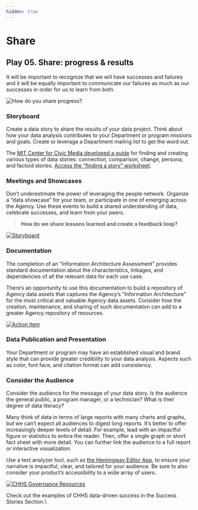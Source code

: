 ```yaml
---
hidden: true
---
```


# Share

## Play 05. Share: progress & results <a href="#play-05-share-progress--results" id="play-05-share-progress--results"></a>

It will be important to recognize that we will have successes and failures and it will be equally important to communicate our failures as much as our successes in order for us to learn from both.

![How do you share progress?](https://chhsdata.github.io/dataplaybook/assets/images/05_figure03.png)

### **Storyboard**

Create a data story to share the results of your data project. Think about how your data analysis contributes to your Department or program missions and goals. Create or leverage a Department mailing list to get the word out.

The [MIT Center for Civic Media developed a guide](https://datatherapy.org/activities/activity-finding-a-story-in-data/) for finding and creating various types of data stories: connection, comparison, change, persona, and factoid stories. [Access the “finding a story” worksheet](https://datatherapy.files.wordpress.com/2014/07/finding-a-story-worksheets-v1-1.pdf).

### **Meetings and Showcases**

Don’t underestimate the power of leveraging the people network. Organize a “data showcase” for your team, or participate in one of emerging across the Agency. Use these events to build a shared understanding of data, celebrate successes, and learn from your peers.

> **How do we share lessons learned and create a feedback loop?**

[![Storyboard](https://chhsdata.github.io/dataplaybook/assets/images/05_figure02.png)](https://letsgethealthy.ca.gov/)

### **Documentation**

The completion of an “Information Architecture Assessment” provides standard documentation about the characteristics, linkages, and dependencies of all the relevant data for each use case.

There’s an opportunity to use this documentation to build a repository of Agency data assets that captures the Agency’s “Information Architecture” for the most critical and valuable Agency data assets. Consider how the creation, maintenance, and sharing of such documentation can add to a greater Agency repository of resources.

[![Action Item](https://chhsdata.github.io/dataplaybook/assets/images/05_figure01.png)](https://chhsdata.github.io/dataplaybook/action_items)

### **Data Publication and Presentation**

Your Department or program may have an established visual and brand style that can provide greater credibility to your data analysis. Aspects such as color, font face, and citation format can add consistency.

### **Consider the Audience**

Consider the audience for the message of your data story. Is the audience the general public, a program manager, or a technician? What is their degree of data literacy?

Many think of data in terms of large reports with many charts and graphs, but we can’t expect all audiences to digest long reports. It’s better to offer increasingly deeper levels of detail. For example, lead with an impactful figure or statistics to entice the reader. Then, offer a single graph or short fact sheet with more detail. You can further link the audience to a full report or interactive visualization.

Use a text analyzer tool, such as [the Hemingway Editor App](http://www.hemingwayapp.com/), to ensure your narrative is impactful, clear, and tailored for your audience. Be sure to also consider your product’s accessibility to a wide array of users.

[![CHHS Governance Resources](https://chhsdata.github.io/dataplaybook/assets/images/05_figure04.png)](https://chhsdata.github.io/dataplaybook/resource_library)

Check out the examples of CHHS data-driven success in the Success Stories Section.\\
